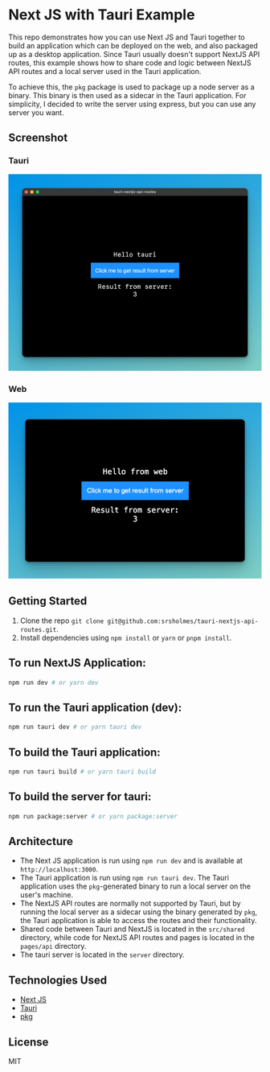 # Next JS with Tauri Example

This repo demonstrates how you can use Next JS and Tauri together to build an application which can be deployed on the web, and also packaged up as a desktop application.
Since Tauri usually doesn't support NextJS API routes, this example shows how to share code and logic between NextJS API routes and a local server used in the Tauri application.

To achieve this, the `pkg` package is used to package up a node server as a binary. This binary is then used as a sidecar in the Tauri application.
For simplicity, I decided to write the server using express, but you can use any server you want. 

## Screenshot
### Tauri
![img.png](resources/tauri.png)

### Web
![img.png](resources/web.png)


## Getting Started

1. Clone the repo `git clone git@github.com:srsholmes/tauri-nextjs-api-routes.git`.
2. Install dependencies using `npm install` or `yarn` or `pnpm install`.

## To run NextJS Application:

```bash
npm run dev # or yarn dev
```

## To run the Tauri application (dev):

```bash
npm run tauri dev # or yarn tauri dev
```

## To build the Tauri application:

```bash
npm run tauri build # or yarn tauri build
```

## To build the server for tauri:

```bash
npm run package:server # or yarn package:server 
```

## Architecture

- The Next JS application is run using `npm run dev` and is available at `http://localhost:3000`.
- The Tauri application is run using `npm run tauri dev`. The Tauri application uses the `pkg`-generated binary to run a local server on the user's machine.
- The NextJS API routes are normally not supported by Tauri, but by running the local server as a sidecar using the binary generated by `pkg`, the Tauri application is able to access the routes and their functionality.
- Shared code between Tauri and NextJS is located in the `src/shared` directory, while code for NextJS API routes and pages is located in the `pages/api` directory.
- The tauri server is located in the `server` directory.

## Technologies Used

- [Next JS](https://nextjs.org/)
- [Tauri](https://tauri.studio/)
- [pkg](https://github.com/vercel/pkg)

## License

MIT
